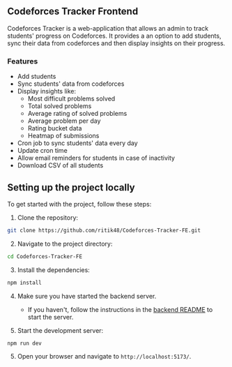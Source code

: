 ## Codeforces Tracker Frontend

Codeforces Tracker is a web-application that allows an admin to track students' progress on Codeforces. It provides a an option to add students, sync their data from codeforces and then display insights on their progress.

### Features

- Add students
- Sync students' data from codeforces
- Display insights like:
  - Most difficult problems solved
  - Total solved problems
  - Average rating of solved problems
  - Average problem per day
  - Rating bucket data
  - Heatmap of submissions
- Cron job to sync students' data every day
- Update cron time
- Allow email reminders for students in case of inactivity
- Download CSV of all students

## Setting up the project locally

To get started with the project, follow these steps:

1. Clone the repository:

```bash
git clone https://github.com/ritik48/Codeforces-Tracker-FE.git
```

2. Navigate to the project directory:

```bash
cd Codeforces-Tracker-FE
```

3. Install the dependencies:

```bash
npm install
```

4. Make sure you have started the backend server.
   - If you haven't, follow the instructions in the [backend README](https://github.com/ritik48/Codeforces-Tracker-BE/README.md) to start the server.

5. Start the development server:

```bash
npm run dev
```

5. Open your browser and navigate to `http://localhost:5173/`.
